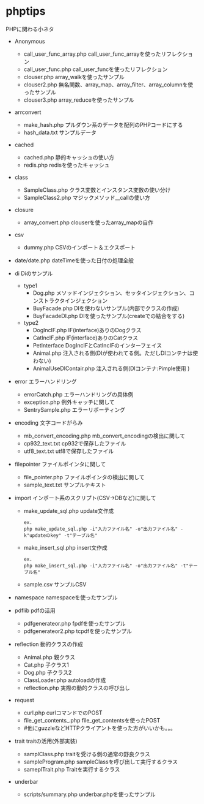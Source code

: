# phptips

PHPに関わる小ネタ

- Anonymous
    - call_user_func_array.php call_user_func_arrayを使ったリフレクション
    - call_user_func.php call_user_funcを使ったリフレクション
    - clouser.php  array_walkを使ったサンプル
    - clouser2.php 無名関数、array_map、array_filter、array_columnを使ったサンプル
    - clouser3.php array_reduceを使ったサンプル

- arrconvert
    - make_hash.php プルダウン系のデータを配列のPHPコードにする
    - hash_data.txt サンプルデータ

- cached
    - cached.php 静的キャッシュの使い方
    - redis.php redisを使ったキャッシュ

- class
    - SampleClass.php クラス変数とインスタンス変数の使い分け
    - SampleClass2.php マジックメソッド__callの使い方

- closure
    - array_convert.php clouserを使ったarray_mapの自作

- csv
    - dummy.php CSVのインポート＆エクスポート


- date/date.php dateTimeを使った日付の処理全般

- di Diのサンプル
    - type1
        - Dog.php メソッドインジェクション、セッタインジェクション、コンストラクタインジェクション
        - BuyFacade.php   DIを使わないサンプル(内部でクラスの作成)
        - BuyFacadeDI.php DIを使ったサンプル(createでの結合をする)
    - type2
        - DogIncIF.php IF(interface)ありのDogクラス
        - CatIncIF.php IF(interface)ありのCatクラス
        - PetInterface DogIncIFとCatIncIFのインターフェイス
        - Animal.php 注入される側(DIが使われてる側。ただしDIコンテナは使わない)
        - AnimalUseDIContair.php 注入される側(DIコンテナ:Pimple使用 )


- error エラーハンドリング
    - errorCatch.php エラーハンドリングの具体例
    - exception.php 例外キャッチに関して
    - SentrySample.php エラーリポーティング

- encoding 文字コードがらみ
    - mb_convert_encoding.php mb_convert_encodingの検出に関して
    - cp932_text.txt cp932で保存したファイル
    - utf8_text.txt utf8で保存したファイル

- filepointer ファイルポインタに関して
    - file_pointer.php ファイルポインタの検出に関して
    - sample_text.txt サンプルテキスト

- import インポート系のスクリプト(CSV→DBなど)に関して
    - make_update_sql.php update文作成
        ```
        ex.
        php make_update_sql.php -i"入力ファイル名" -o"出力ファイル名" -k"updateのkey" -t"テーブル名"
        ```
    - make_insert_sql.php insert文作成
        ```
        ex.
        php make_insert_sql.php -i"入力ファイル名" -o"出力ファイル名" -t"テーブル名"
        ```        
    - sample.csv サンプルCSV

- namespace namespaceを使ったサンプル

- pdflib pdfの活用   
    - pdfgenerateor.php fpdfを使ったサンプル
    - pdfgenerateor2.php tcpdfを使ったサンプル

- reflection 動的クラスの作成
    - Animal.php 親クラス
    - Cat.php 子クラス1
    - Dog.php 子クラス2
    - ClassLoader.php autoloadの作成
    - reflection.php 実際の動的クラスの呼び出し

- request
    - curl.php curlコマンドでのPOST
    - file_get_contents_.php file_get_contentsを使ったPOST
    - #他にguzzleなどHTTPクライアントを使った方がいいかも。。。

- trait traitの活用(外部実装)
    - samplClass.php traitを受ける側の通常の野良クラス
    - sampleProgram.php sampleClassを呼び出して実行するクラス
    - sameplTrait.php Traitを実行するクラス

- underbar
    - scripts/summary.php underbar.phpを使ったサンプル
